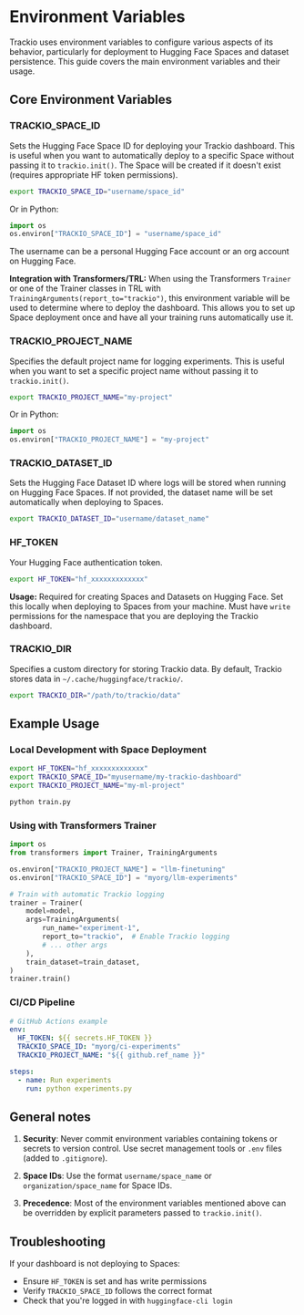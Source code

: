 # Environment Variables

Trackio uses environment variables to configure various aspects of its behavior, particularly for deployment to Hugging Face Spaces and dataset persistence. This guide covers the main environment variables and their usage.

## Core Environment Variables

### TRACKIO_SPACE_ID

Sets the Hugging Face Space ID for deploying your Trackio dashboard. This is useful when you want to automatically deploy to a specific Space without passing it to `trackio.init()`. The Space will be created if it doesn't exist (requires appropriate HF token permissions).

```bash
export TRACKIO_SPACE_ID="username/space_id"
```

Or in Python:

```python
import os
os.environ["TRACKIO_SPACE_ID"] = "username/space_id"
```

The username can be a personal Hugging Face account or an org account on Hugging Face.


**Integration with Transformers/TRL:** When using the Transformers `Trainer` or one of the Trainer classes in TRL with `TrainingArguments(report_to="trackio")`, this environment variable will be used to determine where to deploy the dashboard. This allows you to set up Space deployment once and have all your training runs automatically use it.

### TRACKIO_PROJECT_NAME

Specifies the default project name for logging experiments. This is useful when you want to set a specific project name without passing it to `trackio.init()`.

```bash
export TRACKIO_PROJECT_NAME="my-project"
```

Or in Python:

```python
import os
os.environ["TRACKIO_PROJECT_NAME"] = "my-project"
```


### TRACKIO_DATASET_ID

Sets the Hugging Face Dataset ID where logs will be stored when running on Hugging Face Spaces. If not provided, the dataset name will be set automatically when deploying to Spaces.


```bash
export TRACKIO_DATASET_ID="username/dataset_name"
```

### HF_TOKEN

Your Hugging Face authentication token.

```bash
export HF_TOKEN="hf_xxxxxxxxxxxxx"
```

**Usage:** Required for creating Spaces and Datasets on Hugging Face. Set this locally when deploying to Spaces from your machine. Must have `write` permissions for the namespace that you are deploying the Trackio dashboard.

### TRACKIO_DIR

Specifies a custom directory for storing Trackio data. By default, Trackio stores data in `~/.cache/huggingface/trackio/`.

```bash
export TRACKIO_DIR="/path/to/trackio/data"
```


## Example Usage

### Local Development with Space Deployment

```bash
export HF_TOKEN="hf_xxxxxxxxxxxxx"
export TRACKIO_SPACE_ID="myusername/my-trackio-dashboard"
export TRACKIO_PROJECT_NAME="my-ml-project"

python train.py
```

### Using with Transformers Trainer

```python
import os
from transformers import Trainer, TrainingArguments

os.environ["TRACKIO_PROJECT_NAME"] = "llm-finetuning"
os.environ["TRACKIO_SPACE_ID"] = "myorg/llm-experiments"

# Train with automatic Trackio logging
trainer = Trainer(
    model=model,
    args=TrainingArguments(
        run_name="experiment-1",
        report_to="trackio",  # Enable Trackio logging
        # ... other args
    ),
    train_dataset=train_dataset,
)
trainer.train()
```

### CI/CD Pipeline

```yaml
# GitHub Actions example
env:
  HF_TOKEN: ${{ secrets.HF_TOKEN }}
  TRACKIO_SPACE_ID: "myorg/ci-experiments"
  TRACKIO_PROJECT_NAME: "${{ github.ref_name }}"

steps:
  - name: Run experiments
    run: python experiments.py
```

## General notes

1. **Security**: Never commit environment variables containing tokens or secrets to version control. Use secret management tools or `.env` files (added to `.gitignore`).

2. **Space IDs**: Use the format `username/space_name` or `organization/space_name` for Space IDs.

3. **Precedence**: Most of the environment variables mentioned above can be overridden by explicit parameters passed to `trackio.init()`.

## Troubleshooting

If your dashboard is not deploying to Spaces:
- Ensure `HF_TOKEN` is set and has write permissions
- Verify `TRACKIO_SPACE_ID` follows the correct format
- Check that you're logged in with `huggingface-cli login`

